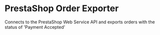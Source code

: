 # PrestaShop Order Exporter
Connects to the PrestaShop Web Service API and exports orders with the status of 'Payment Accepted'
